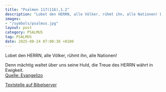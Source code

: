 ```yaml
---
title: "Psalmen 117(116),1.2"
description: "Lobet den HERRN, alle Völker, rühmt ihn, alle Nationen! Denn mächtig waltet über uns seine Huld, die Treue des HERRN währt in Ewigkeit....."
images:
- "/symbols/psalmus.jpg"
layout: post
category: PSALMUS
tag: PSALMUS
date: 2025-08-24 07:00:38 +0100
---
```

<!--more-->Lobet den HERRN, alle Völker, rühmt ihn, alle Nationen!
Denn mächtig waltet über uns seine Huld, die Treue des HERRN währt in Ewigkeit.<br>
[Quelle: Evangelizo](https://evangeliumtagfuertag.org/DE/gospel)

[Textstelle auf Bibelserver](https://www.bibleserver.com/EU/ps117(116),1.2)
